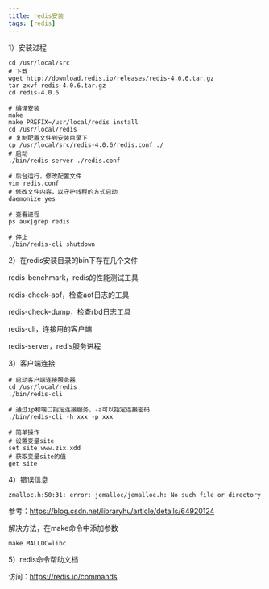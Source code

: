```yaml
---
title: redis安装
tags: [redis]
---
```


1）安装过程

```
cd /usr/local/src
# 下载
wget http://download.redis.io/releases/redis-4.0.6.tar.gz
tar zxvf redis-4.0.6.tar.gz
cd redis-4.0.6

# 编译安装
make
make PREFIX=/usr/local/redis install
cd /usr/local/redis
# 复制配置文件到安装目录下
cp /usr/local/src/redis-4.0.6/redis.conf ./
# 启动
./bin/redis-server ./redis.conf

# 后台运行，修改配置文件
vim redis.conf
# 修改文件内容，以守护线程的方式启动
daemonize yes

# 查看进程
ps aux|grep redis

# 停止
./bin/redis-cli shutdown
```

2）在redis安装目录的bin下存在几个文件

redis-benchmark，redis的性能测试工具

redis-check-aof，检查aof日志的工具

redis-check-dump，检查rbd日志工具

redis-cli，连接用的客户端

redis-server，redis服务进程

3）客户端连接

```
# 启动客户端连接服务器
cd /usr/local/redis
./bin/redis-cli

# 通过ip和端口指定连接服务，-a可以指定连接密码
./bin/redis-cli -h xxx -p xxx

# 简单操作
# 设置变量site
set site www.zix.xdd
# 获取变量site的值
get site
```

4）错误信息

```
zmalloc.h:50:31: error: jemalloc/jemalloc.h: No such file or directory
```

参考：https://blog.csdn.net/libraryhu/article/details/64920124

解决方法，在make命令中添加参数

```
make MALLOC=libc 
```

5）redis命令帮助文档

访问：https://redis.io/commands